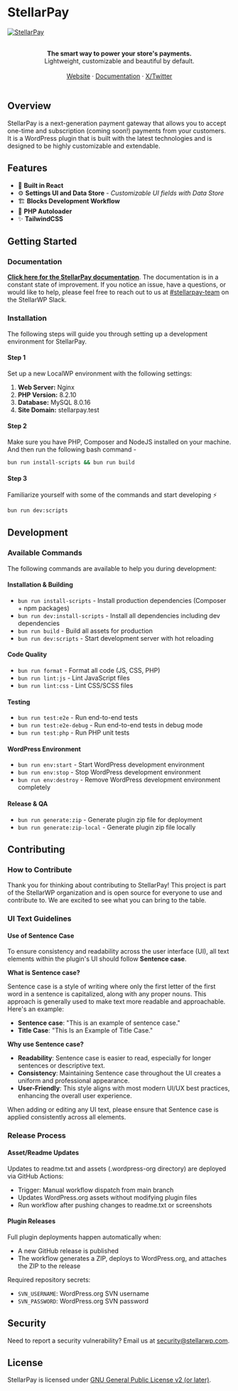 # StellarPay

<a href="https://links.stellarwp.com/stellarwp"><img alt="StellarPay" src="https://stellarwp.com/wp-content/uploads/2024/08/stellarpay-github-image.jpg"/></a>

<br />
<div align="center"><strong>The smart way to power your store's payments.</strong></div>
<div align="center">Lightweight, customizable and beautiful by default.</div>
<br />
<div align="center">
<a href="https://links.stellarwp.com/stellarpay">Website</a>
<span> · </span>
<a href="https://links.stellarwp.com/stellarpay/docs">Documentation</a>
<span> · </span>
<a href="https://links.stellarwp.com/twitter">X/Twitter</a>
</div>

<br />

## Overview

StellarPay is a next-generation payment gateway that allows you to accept one-time and subscription (coming soon!)
payments from your customers. It is a WordPress plugin that is built with the latest technologies and is designed to be
highly customizable and extendable.

## Features

-   🚀 **Built in React**
-   ⚙️ **Settings UI and Data Store** - _Customizable UI fields with Data Store_
-   🏗️ **Blocks Development Workflow**
-   📂 **PHP Autoloader**
-   ✨ **TailwindCSS**

## Getting Started

### Documentation

**[Click here for the StellarPay documentation](https://stellarwp.com/docs/stellarpay/)**. The documentation is in a
constant state of improvement. If
you notice an issue, have a questions, or would like to help, please feel free to reach out to us
at [#stellarpay-team](https://lw.slack.com/archives/C07HSF36934) on the StellarWP
Slack.

### Installation

The following steps will guide you through setting up a development environment for StellarPay.

#### Step 1

Set up a new LocalWP environment with the following settings:

1. **Web Server:** Nginx
2. **PHP Version:** 8.2.10
3. **Database:** MySQL 8.0.16
4. **Site Domain:** stellarpay.test

#### Step 2

Make sure you have PHP, Composer and NodeJS installed on your machine. And then run the following bash command -

```sh
bun run install-scripts && bun run build
```

#### Step 3

Familiarize yourself with some of the commands and start developing ⚡️

```bash
bun run dev:scripts
```

## Development

### Available Commands

The following commands are available to help you during development:

#### Installation & Building

-   `bun run install-scripts` - Install production dependencies (Composer + npm packages)
-   `bun run dev:install-scripts` - Install all dependencies including dev dependencies
-   `bun run build` - Build all assets for production
-   `bun run dev:scripts` - Start development server with hot reloading

#### Code Quality

-   `bun run format` - Format all code (JS, CSS, PHP)
-   `bun run lint:js` - Lint JavaScript files
-   `bun run lint:css` - Lint CSS/SCSS files

#### Testing

-   `bun run test:e2e` - Run end-to-end tests
-   `bun run test:e2e-debug` - Run end-to-end tests in debug mode
-   `bun run test:php` - Run PHP unit tests

#### WordPress Environment

-   `bun run env:start` - Start WordPress development environment
-   `bun run env:stop` - Stop WordPress development environment
-   `bun run env:destroy` - Remove WordPress development environment completely

#### Release & QA

-   `bun run generate:zip` - Generate plugin zip file for deployment
-   `bun run generate:zip-local` - Generate plugin zip file locally

## Contributing

### How to Contribute

Thank you for thinking about contributing to StellarPay! This project is part of the StellarWP organization and is open
source for everyone to use and contribute to. We are excited to see what you can bring to the table.

### UI Text Guidelines

#### Use of Sentence Case

To ensure consistency and readability across the user interface (UI), all text elements within the plugin's UI should
follow **Sentence case**.

**What is Sentence case?**

Sentence case is a style of writing where only the first letter of the first word in a sentence is capitalized, along
with any proper nouns. This approach is generally used to make text more readable and approachable. Here's an example:

-   **Sentence case**: "This is an example of sentence case."
-   **Title Case**: "This Is an Example of Title Case."

**Why use Sentence case?**

-   **Readability**: Sentence case is easier to read, especially for longer sentences or descriptive text.
-   **Consistency**: Maintaining Sentence case throughout the UI creates a uniform and professional appearance.
-   **User-Friendly**: This style aligns with most modern UI/UX best practices, enhancing the overall user experience.

When adding or editing any UI text, please ensure that Sentence case is applied consistently across all elements.

### Release Process

#### Asset/Readme Updates

Updates to readme.txt and assets (.wordpress-org directory) are deployed via GitHub Actions:

-   Trigger: Manual workflow dispatch from main branch
-   Updates WordPress.org assets without modifying plugin files
-   Run workflow after pushing changes to readme.txt or screenshots

#### Plugin Releases

Full plugin deployments happen automatically when:

-   A new GitHub release is published
-   The workflow generates a ZIP, deploys to WordPress.org, and attaches the ZIP to the release

Required repository secrets:

-   `SVN_USERNAME`: WordPress.org SVN username
-   `SVN_PASSWORD`: WordPress.org SVN password

## Security

Need to report a security vulnerability? Email us at [security@stellarwp.com](mailto:security@stellarwp.com).

## License

StellarPay is licensed under [GNU General Public License v2 (or later)](./license.txt).
